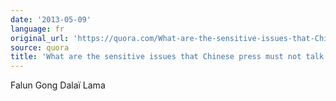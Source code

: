 ```yaml
---
date: '2013-05-09'
language: fr
original_url: 'https://quora.com/What-are-the-sensitive-issues-that-Chinese-press-must-not-talk-about/answer/Clément-Renaud'
source: quora
title: 'What are the sensitive issues that Chinese press must not talk about?'
---
```


Falun Gong 
Dalaï Lama
